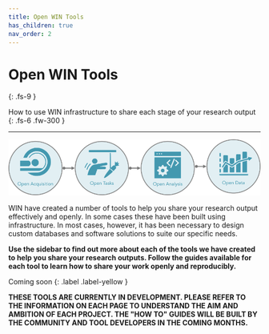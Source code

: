 ```yaml
---
title: Open WIN Tools
has_children: true
nav_order: 2
---
```


# Open WIN Tools
{: .fs-9 }

How to use WIN infrastructure to share each stage of your research output
{: .fs-6 .fw-300 }

---

![tools](img/img-tools.png)

WIN have created a number of tools to help you share your research output effectively and openly. In some cases these have been built using infrastructure. In most cases, however, it has been necessary to design custom databases and software solutions to suite our specific needs.

**Use the sidebar to find out more about each of the tools we have created to help you share your research outputs. Follow the guides available for each tool to learn how to share your work openly and reproducibly.**

Coming soon
{: .label .label-yellow }

**THESE TOOLS ARE CURRENTLY IN DEVELOPMENT. PLEASE REFER TO THE INFORMATION ON EACH PAGE TO UNDERSTAND THE AIM AND AMBITION OF EACH PROJECT. THE "HOW TO" GUIDES WILL BE BUILT BY THE COMMUNITY AND TOOL DEVELOPERS IN THE COMING MONTHS.**

<br>

